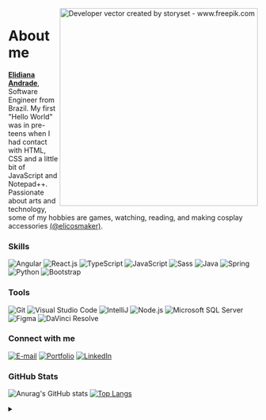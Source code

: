 <img align="right" alt="Developer vector created by storyset - www.freepik.com" height="400" src="https://user-images.githubusercontent.com/97471199/177056026-104a8f46-692b-4b65-8ba4-d0fc8946da0f.png">

<h1 id="top" align="left">About me</h1>

<p align="left"><a href="https://elidianaandrade.github.io/"><strong>Elidiana Andrade</strong></a>, Software Engineer from Brazil. My first "Hello World" was in pre-teens when I had contact with HTML, CSS and a little bit of JavaScript and Notepad++. 
<br>
 Passionate about arts and technology, some of my hobbies are games, watching, reading, and making cosplay accessories <a href="https://www.instagram.com/elicosmaker/">(@elicosmaker)</a>.</p>

<h3 align="left">Skills</h3>

![Angular](https://img.shields.io/badge/Angular-ECE2FB?style=for-the-badge&logo=angular&logoColor=FF0000)
![React.js](https://img.shields.io/badge/React-ECE2FB?style=for-the-badge&logo=react)
![TypeScript](https://img.shields.io/badge/TypeScript-ECE2FB?style=for-the-badge&logo=typescript)
![JavaScript](https://img.shields.io/badge/JavaScript-ECE2FB?style=for-the-badge&logo=javascript&logoColor=F7DF1E)
![Sass](https://img.shields.io/badge/Sass-ECE2FB?style=for-the-badge&logo=sass)
![Java](https://img.shields.io/badge/Java-ECE2FB?style=for-the-badge&logo=java)
![Spring](https://img.shields.io/badge/Spring-ECE2FB?style=for-the-badge&logo=spring)
![Python](https://img.shields.io/badge/Python-ECE2FB?style=for-the-badge&logo=python)
![Bootstrap](https://img.shields.io/badge/Bootstrap-ECE2FB?style=for-the-badge&logo=bootstrap)

<h3 align="left">Tools</h3>

![Git](https://img.shields.io/badge/Git-E7ECEB?style=for-the-badge&logo=git)
![Visual Studio Code](https://img.shields.io/badge/VS%20Code-E7ECEB?style=for-the-badge&logo=visual-studio-code&logoColor=00BFFF)
![IntelliJ](https://img.shields.io/badge/IntelliJ-E7ECEB?style=for-the-badge&logo=intellij&logoColor=00BFFF)
![Node.js](https://img.shields.io/badge/Node.js-E7ECEB?style=for-the-badge&logo=node.js)
![Microsoft SQL Server](https://img.shields.io/badge/SQL%20Server-E7ECEB?style=for-the-badge&logo=microsoft-sql-server&logoColor=EF322B)
![Figma](https://img.shields.io/badge/Figma-E7ECEB?style=for-the-badge&logo=figma&logoColor=ff24bd)
![DaVinci Resolve](https://img.shields.io/badge/DaVinci%20Resolve-E7ECEB?style=for-the-badge&logoColor=000)

<h3 align="left">Connect with me</h3>

[![E-mail](https://img.shields.io/badge/-elidianaandrade@outlook.com-020114?style=for-the-badge&logo=microsoft-outlook&logoColor=7520FF&color:FFF)](mailto:elidianaandrade@outlook.com)
[![Portfolio](https://img.shields.io/badge/-Portfolio-020114?style=for-the-badge&logo=github&logoColor=7520FF&color:FFF)](https://elidianaandrade.github.io/)
[![LinkedIn](https://img.shields.io/badge/-LinkedIn-020114?style=for-the-badge&logo=linkedin&logoColor=7520FF&color:FFF)](https://www.linkedin.com/in/elidianaandrade/)

<h3 align="left">GitHub Stats</h3>

![Anurag's GitHub stats](https://github-readme-stats-git-masterrstaa-rickstaa.vercel.app/api?username=elidianaandrade&hide_title=true&show_icons=true&include_all_commits=false&count_private=true&line_height=25&hide=issues&bg_color=020114&title_color=7520FF&text_color=FFF&border_radius=3&border_color=181832&icon_color=7520FF&theme=jolly)
[![Top Langs](https://github-readme-stats-git-masterrstaa-rickstaa.vercel.app/api/top-langs/?username=elidianaandrade&line_height=10&card_width=290&layout=compact&hide_title=false&count_private=true&langs_count=4&show_icons=true&title_color=7520FF&hide=html,css&bg_color=020114&text_color=8B8B8B&border_radius=3&border_color=181832)](https://github.com/elidianaandrade/github-readme-stats)
  <br>

<details align="left">
  <summary></summary> 
 
  - Badges by <a href="https://shields.io/">shields.io</a><br>
  - GitHub Stats by <a href="https://github.com/anuraghazra/github-readme-stats">anuraghazra</a>
  - Developer vector created by <a href="https://www.freepik.com/vectors/developer">storyset - www.freepik.com</a> (edited by author)
 
</details>
